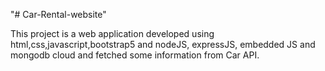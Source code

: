 "# Car-Rental-website"

This project is a web application developed using html,css,javascript,bootstrap5 and nodeJS, expressJS, embedded JS and mongodb cloud and fetched some information from Car API.
